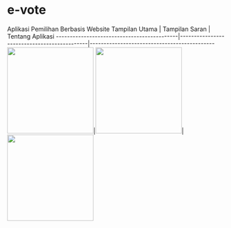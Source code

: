 # e-vote
Aplikasi Pemilihan Berbasis Website
Tampilan Utama                              | Tampilan Saran                              | Tentang Aplikasi
--------------------------------------------|---------------------------------------------|---------------------------------------------
<img src="screenshots/main.png" width="200">|<img src="screenshots/saran.png" width="200">|<img src="screenshots/about.png" width="200">
